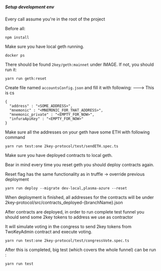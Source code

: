 ##### Setup development env

Every call assume you're in the root of the project

Before all: 
```angular2html
npm install
```

Make sure you have local geth running.
```angular2html
docker ps
```
There should be found `2key/geth:mainnet` under IMAGE. If not, you should run it: 

```angular2html
yarn run geth:reset
```
Create file named `accountsConfig.json` and fill it with following: ---> This is cs
```angular2html
{
  "address" : "<SOME_ADDRESS>",
  "mnemonic" : "<MNEMONIC_FOR_THAT_ADDRESS>",
  "mnemonic_private" : "<EMPTY_FOR_NOW>",
  "infuraApiKey" : "<EMPTY_FOR_NOW>"
}
```
Make sure all the addresses on your geth have some ETH with following command
```angular2html
yarn run test:one 2key-protocol/test/sendETH.spec.ts
```
Make sure you have deployed contracts to local geth.

Bear in mind every time you reset geth you should deploy contracts again. 

Reset flag has the same functionality as in truffle -> override previous deployment
```angular2html
yarn run deploy --migrate dev-local,plasma-azure --reset
```
When deployment is finished, all addresses for the contracts will be under 2key-protocol/src/contracts_deployed-{branchName}.json

After contracts are deployed, in order to run complete test funnel you should send some 2key tokens to address we use as contractor

It will simulate voting in the congress to send 2key tokens from TwoKeyAdmin contract and execute voting.
```angular2html
yarn run test:one 2key-protocol/test/congressVote.spec.ts
```

After this is completed, big test (which covers the whole funnel) can be run : 
```angular2html
yarn run test
```





